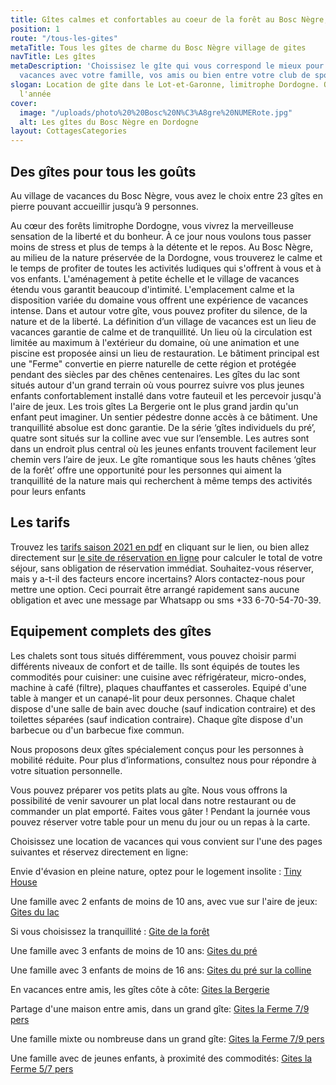```yaml
---
title: Gîtes calmes et confortables au coeur de la forêt au Bosc Nègre, en Dordogne
position: 1
route: "/tous-les-gites"
metaTitle: Tous les gîtes de charme du Bosc Nègre village de gites
navTitle: Les gîtes
metaDescription: 'Choissisez le gîte qui vous correspond le mieux pour vous prochaines
  vacances avec votre famille, vos amis ou bien entre votre club de sport. '
slogan: Location de gîte dans le Lot-et-Garonne, limitrophe Dordogne. Ouvert toute
  l'année
cover:
  image: "/uploads/photo%20%20Bosc%20N%C3%A8gre%20NUMERote.jpg"
  alt: Les gîtes du Bosc Nègre en Dordogne
layout: CottagesCategories
---
```


## Des gîtes pour tous les goûts

Au village de vacances du Bosc Nègre, vous avez le choix entre 23 gîtes en pierre pouvant accueillir jusqu’à 9 personnes.

Au cœur des forêts limitrophe Dordogne, vous vivrez la merveilleuse sensation de la liberté et du bonheur. À ce jour nous voulons tous passer moins de stress et plus de temps à la détente et le repos. Au Bosc Nègre, au milieu de la nature préservée de la Dordogne, vous trouverez le calme et le temps de profiter de toutes les activités ludiques qui s'offrent à vous et à vos enfants. L'aménagement à petite échelle et le village de vacances étendu vous garantit beaucoup d'intimité. L'emplacement calme et la disposition variée du domaine vous offrent une expérience de vacances intense. Dans et autour votre gîte, vous pouvez profiter du silence, de la nature et de la liberté. La définition d’un village de vacances est un lieu de vacances garantie de calme et de tranquillité. Un lieu où la circulation est limitée au maximum à l'extérieur du domaine, où une animation et une piscine est proposée ainsi un lieu de restauration.
Le bâtiment principal est une "Ferme" convertie en pierre naturelle de cette région et protégée pendant des siècles par des chênes centenaires. Les gîtes du lac sont situés autour d'un grand terrain où vous pourrez suivre vos plus jeunes enfants confortablement installé dans votre fauteuil et les percevoir jusqu'à l'aire de jeux. Les trois gîtes La Bergerie ont le plus grand jardin qu'un enfant peut imaginer. Un sentier pédestre donne accès à ce bâtiment. Une tranquillité absolue est donc garantie. De la série ‘gîtes individuels du pré’, quatre sont situés sur la colline avec vue sur l’ensemble. Les autres sont dans un endroit plus central où les jeunes enfants trouvent facilement leur chemin vers l’aire de jeux. Le gîte romantique sous les hauts chênes ‘gîtes de la forêt’ offre une opportunité pour les personnes qui aiment la tranquillité de la nature mais qui recherchent à même temps des activités pour leurs enfants


## Les tarifs 

Trouvez les [tarifs saison 2021 en pdf](https://www.fichier-pdf.fr/2020/10/03/bosc-negre-village-de-vacances-tarifs-2021) en cliquant sur le lien, ou bien allez directement sur [le site de réservation en ligne](https://bookingpremium.secureholiday.net/fr/14230) pour calculer le total de votre séjour, sans obligation de réservation immédiat.
Souhaitez-vous réserver, mais y a-t-il des facteurs encore incertains? Alors contactez-nous pour mettre une option. Ceci pourrait être arrangé rapidement sans aucune obligation et avec une message par Whatsapp ou sms  +33 6-70-54-70-39.

## Equipement complets des gîtes
Les chalets sont tous situés différemment, vous pouvez choisir parmi différents niveaux de confort et de taille. Ils sont équipés de toutes les commodités pour cuisiner: une cuisine avec réfrigérateur, micro-ondes, machine à café (filtre), plaques chauffantes et casseroles. Equipé d'une table à manger et un canapé-lit pour deux personnes. Chaque chalet dispose d'une salle de bain avec douche (sauf indication contraire) et des toilettes séparées (sauf indication contraire). Chaque gîte dispose d'un barbecue ou d'un barbecue fixe commun.

Nous proposons deux gîtes spécialement conçus pour les personnes à mobilité réduite. Pour plus d’informations, consultez nous pour répondre à votre situation personnelle.

Vous pouvez préparer vos petits plats au gîte. Nous vous offrons la possibilité de venir savourer un plat local dans notre restaurant ou de commander un plat emporté. Faites vous gâter !  Pendant la journée vous pouvez réserver votre table pour un menu du jour ou un repas à la carte.


Choisissez une location de vacances qui vous convient sur l'une des pages suivantes et réservez directement en ligne:

Envie d'évasion en pleine nature, optez pour le logement insolite : [Tiny House](https://www.boscnegre-vacances.com/tiny-house-2-4)

Une famille avec 2 enfants de moins de 10 ans, avec vue sur l'aire de jeux: [Gites du lac](https://www.boscnegre-vacances.com/gites-individuel-4-6)

Si vous choisissez la tranquillité : [Gite de la forêt](https://www.boscnegre-vacances.com/gites-individuel-4-6)

Une famille avec 3 enfants de moins de 10 ans: [Gites du pré](https://www.boscnegre-vacances.com/gites-indiv-5-7)

Une famille avec 3 enfants de moins de 16 ans: [Gites du pré sur la colline](https://www.boscnegre-vacances.com/gites-indiv-5-7)

En vacances entre amis, les gîtes côte à côte: [Gites la Bergerie](https://www.boscnegre-vacances.com/gites-mitoyen-5-7)

Partage d'une maison entre amis, dans un grand gîte: [Gites la Ferme 7/9 pers](https://www.boscnegre-vacances.com/gites-mitoyen-7-9)

Une famille mixte ou nombreuse dans un grand gîte: [Gites la Ferme 7/9 pers](https://www.boscnegre-vacances.com/gites-mitoyen-7-9)

Une famille avec de jeunes enfants, à proximité des commodités: [Gites la Ferme 5/7 pers](https://www.boscnegre-vacances.com/gites-mitoyen-5-7)


